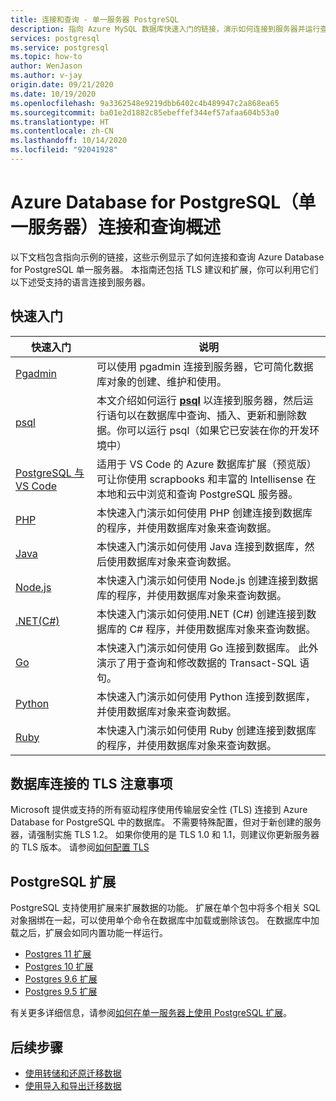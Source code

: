 ```yaml
---
title: 连接和查询 - 单一服务器 PostgreSQL
description: 指向 Azure MySQL 数据库快速入门的链接，演示如何连接到服务器并运行查询。
services: postgresql
ms.service: postgresql
ms.topic: how-to
author: WenJason
ms.author: v-jay
origin.date: 09/21/2020
ms.date: 10/19/2020
ms.openlocfilehash: 9a3362548e9219dbb6402c4b489947c2a868ea65
ms.sourcegitcommit: ba01e2d1882c85ebeffef344ef57afaa604b53a0
ms.translationtype: HT
ms.contentlocale: zh-CN
ms.lasthandoff: 10/14/2020
ms.locfileid: "92041928"
---
```

# <a name="connect-and-query-overview-for-azure-database-for-postgresql--single-server"></a>Azure Database for PostgreSQL（单一服务器）连接和查询概述

以下文档包含指向示例的链接，这些示例显示了如何连接和查询 Azure Database for PostgreSQL 单一服务器。 本指南还包括 TLS 建议和扩展，你可以利用它们以下述受支持的语言连接到服务器。

## <a name="quickstarts"></a>快速入门

| 快速入门 | 说明 |
|---|---|
|[Pgadmin](https://www.pgadmin.org/)|可以使用 pgadmin 连接到服务器，它可简化数据库对象的创建、维护和使用。|
|[psql](quickstart-create-server-database-azure-cli.md#connect-to-the-azure-database-for-postgresql-server-by-using-psql)|本文介绍如何运行 [**psql**](https://www.postgresql.org/docs/current/static/app-psql.html) 以连接到服务器，然后运行语句以在数据库中查询、插入、更新和删除数据。你可以运行 psql（如果它已安装在你的开发环境中）|
|[PostgreSQL 与 VS Code](https://marketplace.visualstudio.com/items?itemName=ms-azuretools.vscode-cosmosdb)|适用于 VS Code 的 Azure 数据库扩展（预览版）可让你使用 scrapbooks 和丰富的 Intellisense 在本地和云中浏览和查询 PostgreSQL 服务器。 |
|[PHP](connect-php.md)|本快速入门演示如何使用 PHP 创建连接到数据库的程序，并使用数据库对象来查询数据。|
|[Java](connect-java.md)|本快速入门演示如何使用 Java 连接到数据库，然后使用数据库对象来查询数据。|
|[Node.js](connect-nodejs.md)|本快速入门演示如何使用 Node.js 创建连接到数据库的程序，并使用数据库对象来查询数据。|
|[.NET(C#)](connect-csharp.md)|本快速入门演示如何使用.NET (C#) 创建连接到数据库的 C# 程序，并使用数据库对象来查询数据。|
|[Go](connect-go.md)|本快速入门演示如何使用 Go 连接到数据库。 此外演示了用于查询和修改数据的 Transact-SQL 语句。|
|[Python](connect-python.md)|本快速入门演示如何使用 Python 连接到数据库，并使用数据库对象来查询数据。 |
|[Ruby](connect-ruby.md)|本快速入门演示如何使用 Ruby 创建连接到数据库的程序，并使用数据库对象来查询数据。|


## <a name="tls-considerations-for-database-connectivity"></a>数据库连接的 TLS 注意事项

Microsoft 提供或支持的所有驱动程序使用传输层安全性 (TLS) 连接到 Azure Database for PostgreSQL 中的数据库。 不需要特殊配置，但对于新创建的服务器，请强制实施 TLS 1.2。 如果你使用的是 TLS 1.0 和 1.1，则建议你更新服务器的 TLS 版本。 请参阅[如何配置 TLS](howto-tls-configurations.md)


## <a name="postgresql-extensions"></a>PostgreSQL 扩展
PostgreSQL 支持使用扩展来扩展数据的功能。 扩展在单个包中将多个相关 SQL 对象捆绑在一起，可以使用单个命令在数据库中加载或删除该包。 在数据库中加载之后，扩展会如同内置功能一样运行。

- [Postgres 11 扩展](/postgresql/concepts-extensions#postgres-11-extensions)
- [Postgres 10 扩展](/postgresql/concepts-extensions#postgres-10-extensions)
- [Postgres 9.6 扩展](/postgresql/concepts-extensions#postgres-96-extensions)
- [Postgres 9.5 扩展](/postgresql/concepts-extensions#postgres-95-extensions)

有关更多详细信息，请参阅[如何在单一服务器上使用 PostgreSQL 扩展](concepts-extensions.md)。

## <a name="next-steps"></a>后续步骤 

- [使用转储和还原迁移数据](howto-migrate-using-dump-and-restore.md)
- [使用导入和导出迁移数据](howto-migrate-using-export-and-import.md)
